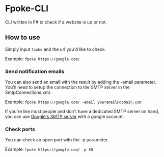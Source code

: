 # Fpoke-CLI
CLI written in F# to check if a website is up or not.

## How to use
Simply input  `fpoke` and the url you'd like to check.

Example:
 `fpoke https://google.com/`
 
### Send notification emails
You can also send an email with the result by adding the -email parameter. You'll need to setup the connection to the SMTP server in the SmtpConnections.xml.

Example:
`fpoke https://google.com/ -email youremail@domain.com`

If you're like most people and don't have a dedicated SMTP server on hand, you can use [Google's SMTP server](https://www.digitalocean.com/community/tutorials/how-to-use-google-s-smtp-server) with a google account.

### Check ports
You can check an open port with the -p parameter.

Example:
`fpoke https://google.com/ -p 80`
